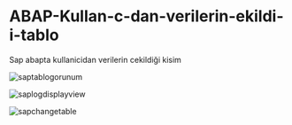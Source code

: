 # ABAP-Kullan-c-dan-verilerin-ekildi-i-tablo
Sap abapta kullanicidan verilerin cekildiği kisim

![saptablogorunum](https://github.com/user-attachments/assets/5be0a371-3527-4669-baf4-29a9c077f57d)

![saplogdisplayview](https://github.com/user-attachments/assets/49349c1b-cc43-4b74-b338-726acad92f39)

![sapchangetable](https://github.com/user-attachments/assets/bb6ef86a-d1f8-403f-a446-dc7175498cad)

